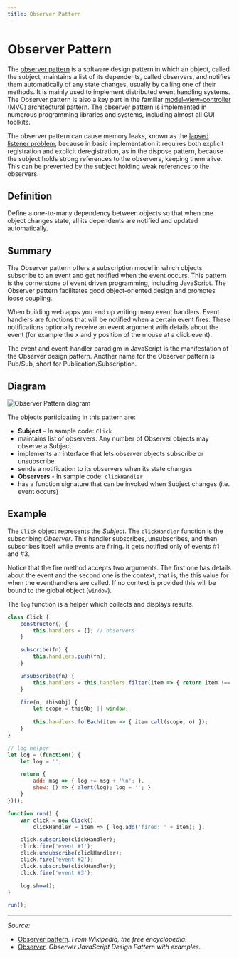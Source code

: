 ```yaml
---
title: Observer Pattern
---
```


# Observer Pattern

The [observer pattern](https://en.wikipedia.org/wiki/Observer_pattern) is a software design pattern in which an object, called the subject, maintains a list of its dependents, called observers, and notifies them automatically of any state changes, usually by calling one of their methods. It is mainly used to implement distributed event handling systems. The Observer pattern is also a key part in the familiar [model–view–controller](/_glossary/MVC.md) (MVC) architectural pattern. The observer pattern is implemented in numerous programming libraries and systems, including almost all GUI toolkits.

The observer pattern can cause memory leaks, known as the [lapsed listener problem](https://en.wikipedia.org/wiki/Lapsed_listener_problem), because in basic implementation it requires both explicit registration and explicit deregistration, as in the dispose pattern, because the subject holds strong references to the observers, keeping them alive. This can be prevented by the subject holding weak references to the observers.

## Definition

Define a one-to-many dependency between objects so that when one object changes state, all its dependents are notified and updated automatically.

## Summary

The Observer pattern offers a subscription model in which objects subscribe to an event and get notified when the event occurs. This pattern is the cornerstone of event driven programming, including JavaScript. The Observer pattern facilitates good object-oriented design and promotes loose coupling.

When building web apps you end up writing many event handlers. Event handlers are functions that will be notified when a certain event fires. These notifications optionally receive an event argument with details about the event (for example the x and y position of the mouse at a click event).

The event and event-handler paradigm in JavaScript is the manifestation of the Observer design pattern. Another name for the Observer pattern is Pub/Sub, short for Publication/Subscription.

## Diagram

![Observer Pattern diagram](http://www.dofactory.com/images/diagrams/javascript/javascript-observer.jpg)

The objects participating in this pattern are:

- **Subject** - In sample code: `Click`
 - maintains list of observers. Any number of Observer objects may observe a Subject
 - implements an interface that lets observer objects subscribe or unsubscribe
 - sends a notification to its observers when its state changes
- **Observers** - In sample code: `clickHandler`
 - has a function signature that can be invoked when Subject changes (i.e. event occurs)

## Example

The `Click` object represents the *Subject*. The `clickHandler` function is the subscribing *Observer*. This handler subscribes, unsubscribes, and then subscribes itself while events are firing. It gets notified only of events #1 and #3.

Notice that the fire method accepts two arguments. The first one has details about the event and the second one is the context, that is, the this value for when the eventhandlers are called. If no context is provided this will be bound to the global object (`window`).

The `log` function is a helper which collects and displays results.

```js
class Click {
    constructor() {
        this.handlers = []; // observers
    }

    subscribe(fn) {
        this.handlers.push(fn);
    }

    unsubscribe(fn) {
        this.handlers = this.handlers.filter(item => { return item !== fn ? item : null; });
    }

    fire(o, thisObj) {
        let scope = thisObj || window;
        
        this.handlers.forEach(item => { item.call(scope, o) });
    }
}

// log helper 
let log = (function() {
    let log = '';

    return {
        add: msg => { log += msg + '\n'; },
        show: () => { alert(log); log = ''; }
    }
})();

function run() {
    var click = new Click(),
        clickHandler = item => { log.add('fired: ' + item); };

    click.subscribe(clickHandler);
    click.fire('event #1');
    click.unsubscribe(clickHandler);
    click.fire('event #2');
    click.subscribe(clickHandler);
    click.fire('event #3');

    log.show();
}

run();
```

----------

*Source:*

- [Observer pattern](https://en.wikipedia.org/wiki/Observer_pattern)*. From Wikipedia, the free encyclopedia.*
- [Observer](http://www.dofactory.com/javascript/observer-design-pattern)*. Observer JavaScript Design Pattern with examples.*
